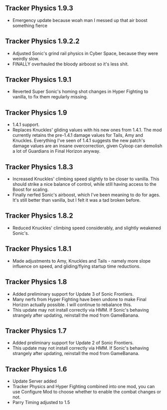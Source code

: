 ## Tracker Physics 1.9.3
- Emergency update because woah man I messed up  that air boost something fierce

## Tracker Physics 1.9.2.2
- Adjusted Sonic's grind rail physics in Cyber Space, because they were weirdly slow.
- FINALLY overhauled the bloody airboost so it's less shit. 

## Tracker Physics 1.9.1
- Reverted Super Sonic's homing shot changes in Hyper Fighting to vanilla, to fix them regularly missing.

## Tracker Physics 1.9
- 1.4.1 support.
- Replaces Knuckles' gliding values with his new ones from 1.4.1.
The mod currently retains the pre-1.4.1 damage values for Tails, Amy and Knuckles. Everything I've seen of 1.4.1 suggests the new patch's damage values are an insane overcorrection, given Cyloop can demolish a lot of Guardians in Final Horizon anyway. 

## Tracker Physics 1.8.3
- Increased Knuckles' climbing speed slightly to be closer to vanilla. This should strike a nice balance of control, while still having access to the Boost for scaling.
- Finally nerfed Sonic's airboost, which I've been meaning to do for ages. It's still better than vanilla, but I felt it was a tad broken before. 

## Tracker Physics 1.8.2
- Reduced Knuckles' climbing speed considerably, and slightly weakened Sonic's. 

## Tracker Physics 1.8.1
- Made adjustments to Amy, Knuckles and Tails - namely more slope influence on speed, and gliding/flying startup time reductions.

## Tracker Physics 1.8
- Added preliminary support for Update 3 of Sonic Frontiers. 
- Many nerfs from Hyper Fighting have been undone to make Final Horizon actually possible. I will continue to rebalance this. 
- This update may not install correctly via HMM. If Sonic's behaving strangely after updating, reinstall the mod from GameBanana.

## Tracker Physics 1.7
- Added preliminary support for Update 2 of Sonic Frontiers.
- This update may not install correctly via HMM. If Sonic's behaving strangely after updating, reinstall the mod from GameBanana.

## Tracker Physics 1.6
- Update Server added
- Tracker Physics and Hyper Fighting combined into one mod, you can use Configure Mod to choose whether to enable the combat changes or not.
- Parry Timing adjusted to 1.5
